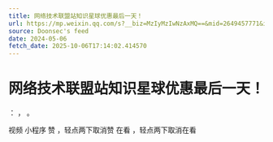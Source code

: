 ```yaml
---
title: 网络技术联盟站知识星球优惠最后一天！
url: https://mp.weixin.qq.com/s?__biz=MzIyMzIwNzAxMQ==&mid=2649457771&idx=2&sn=329c0473835d242c0b18fdcfcdba83c0
source: Doonsec's feed
date: 2024-05-06
fetch_date: 2025-10-06T17:14:02.414570
---
```


# 网络技术联盟站知识星球优惠最后一天！

：
，
。

视频
小程序
赞
，轻点两下取消赞
在看
，轻点两下取消在看